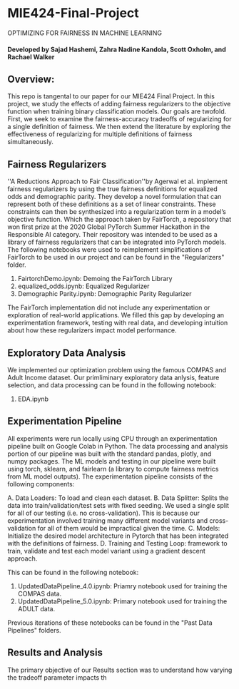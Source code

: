 # MIE424-Final-Project
OPTIMIZING FOR FAIRNESS IN MACHINE LEARNING

#### Developed by Sajad Hashemi, Zahra Nadine Kandola, Scott Oxholm, and Rachael Walker

## Overview:
This repo is tangental to our paper for our MIE424 Final Project. In this project, we study the effects of adding fairness regularizers to the objective function when training binary classification models. Our goals are twofold. First, we seek to examine the fairness-accuracy tradeoffs of regularizing for a single definition of fairness. We then extend the literature by exploring the effectiveness  of regularizing for multiple definitions of fairness simultaneously. 

## Fairness Regularizers
''A Reductions Approach to Fair Classification''by Agerwal et al. implement fairness regularizers by using the true fairness definitions for equalized odds and demographic parity. They develop a novel formulation that can represent both of these definitions as a set of linear constraints. These constraints can then be synthesized into a regularization term in a model’s objective function. Which the approach taken by FairTorch, a repository that won first prize at the 2020 Global PyTorch Summer Hackathon in the Responsible AI category.  Their repository was intended to be used as a library of fairness regularizers that can be integrated into PyTorch models. The following notebooks were used to reimplement simplifications of FairTorch to be used in our project and can be found in the "Regularizers" folder. 

1. FairtorchDemo.ipynb: Demoing the FairTorch Library
2. equalized_odds.ipynb: Equalized Regularizer
3. Demographic Parity.ipynb: Demographic Parity Regularizer



The FairTorch implementation did not include any experimentation or exploration of real-world applications. We filled this gap by developing an experimentation framework, testing with real data, and developing intuition about how these regularizers impact model performance. 

## Exploratory Data Analysis 
We implemented our optimization problem using the famous COMPAS and Adult Income dataset. Our primliminary exploratory data anlysis, feature selection, and data processing can be found in the following notebook:

1. EDA.ipynb

## Experimentation Pipeline 
All experiments were run locally using CPU through an experimentation pipeline built on Google Colab in Python. The data processing and analysis portion of our pipeline was built with the standard pandas, plotly, and numpy packages. The ML models and testing in our pipeline were built using torch, sklearn, and fairlearn (a library to compute fairness metrics from ML model outputs). The experimentation pipeline consists of the following components: 

A. Data Loaders: To load and clean each dataset. 
B. Data Splitter: Splits the data into train/validation/test sets with fixed seeding. We used a single split for all of our testing (i.e. no cross-validation). This is because our experimentation involved training many different model variants and cross-validation for all of them would be impractical given the time. 
C. Models: Initialize the desired model architecture in Pytorch that has been integrated with the definitions of fairness. 
D. Training and Testing Loop: framework to train, validate and test each model variant using a gradient descent approach. 

This can be found in the following notebook: 
1. UpdatedDataPipeline_4.0.ipynb: Priamry notebook used for training the COMPAS data. 
2. UpdatedDataPipeline_5.0.ipynb: Primary notebook used for training the ADULT data. 

Previous iterations of these notebooks can be found in the "Past Data Pipelines" folders. 

## Results and Analysis 
The primary objective of our Results section was to understand how varying the tradeoff parameter impacts th
